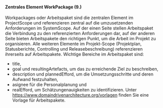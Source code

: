 #### Zentrales Element WorkPackage (9.)
Workpackages oder Arbeitspaket sind die zentralen Element im ProjectScope und referenzieren zentral auf die umzusetzenden Anforderungen im SystemScope. 
Auf der einen Seite stellen Arbeitspaket die Verbindung zu den referenzierten Anforderungen dar, auf der anderen Seite bieten Arbeitspakete den richtigen Punkt, um die Arbeit im Projekt zu organisieren.
Alle weiteren Elemente im Projekt-Scope (Projektplan, Statusberichte, Controlling und Releasebeschreibung) referenzieren ihrerseits auf Arbeitspakete.
Wichtige Bereiche im Arbeitspaket sind:
* title,
* goal und resultingArtefacts, um das zu erreichende Ziel zu beschreiben,
* description und plannedEfford, um die Umsetzungsschritte und deren Aufwand festzuhalten,
* asignee für die Personalplanung und
* realEfford, um Schätzungenauigkeiten zu identifizieren.
Unter https://www.domaindrivenarchitecture.org/vorlagen finden Sie eine Vorlage für Arbeitspakete.